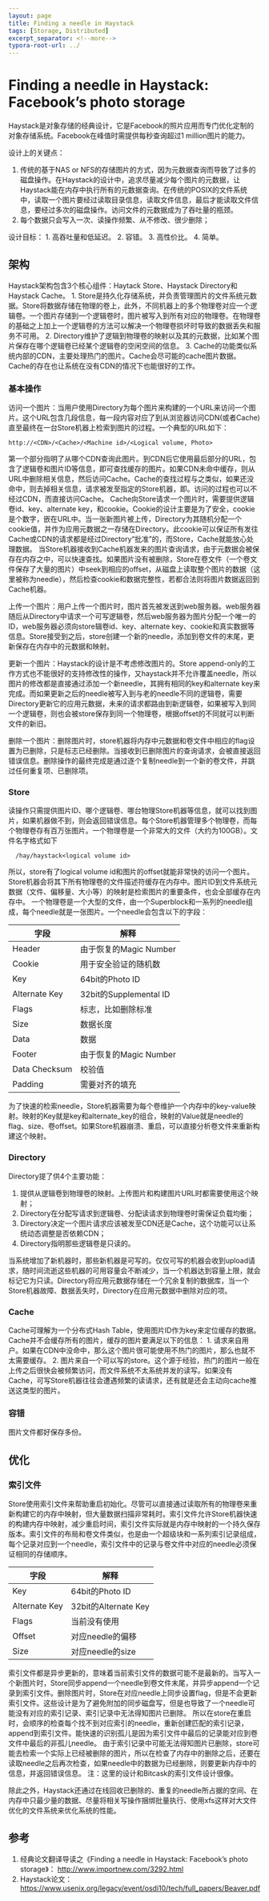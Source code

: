 ```yaml
---
layout: page
title: Finding a needle in Haystack
tags: [Storage, Distributed]
excerpt_separator: <!--more-->
typora-root-url: ../
---
```




# Finding a needle in Haystack: Facebook’s photo storage

Haystack是对象存储的经典设计，它是Facebook的照片应用而专门优化定制的对象存储系统。Facebook在峰值时需提供每秒查询超过1 million图片的能力。

设计上的关键点：
1. 传统的基于NAS or NFS的存储图片的方式，因为元数据查询而导致了过多的磁盘操作。在Haystack的设计中，追求尽量减少每个图片的元数据，让Haystack能在内存中执行所有的元数据查询。在传统的POSIX的文件系统中，读取一个图片要经过读取目录信息，读取文件信息，最后才能读取文件信息，要经过多次的磁盘操作。访问文件的元数据成为了吞吐量的瓶颈。
2. 每个数据只会写入一次、读操作频繁、从不修改、很少删除；

设计目标：
    1. 高吞吐量和低延迟。
    2. 容错。
    3. 高性价比。
    4. 简单。



## 架构

  Haystack架构包含3个核心组件：Haytack Store、Haystack Directory和Haystack Cache。
    1. Store是持久化存储系统，并负责管理图片的文件系统元数据。Store将数据存储在物理的卷上，此外，不同机器上的多个物理卷对应一个逻辑卷。一个图片存储到一个逻辑卷时，图片被写入到所有对应的物理卷。在物理卷的基础之上加上一个逻辑卷的方法可以解决一个物理卷损坏时导致的数据丢失和服务不可用。
    2. Directory维护了逻辑到物理卷的映射以及其的元数据，比如某个图片保存在哪个逻辑卷已经某个逻辑卷的空闲空间的信息。
    3. Cache的功能类似系统内部的CDN，主要处理热门的图片。Cache会尽可能的cache图片数据。Cache的存在也让系统在没有CDN的情况下也能很好的工作。



### 基本操作

  访问一个图片：当用户使用Directory为每个图片来构建的一个URL来访问一个图片。这个URL包含几段信息，每一段内容对应了到从浏览器访问CDN(或者Cache)直至最终在一台Store机器上检索到图片的过程。一个典型的URL如下：
 ```
http://<CDN>/<Cache>/<Machine id>/<Logical volume, Photo>
 ```
第一个部分<CDN>指明了从哪个CDN查询此图片。到CDN后它使用最后部分的URL，包含了逻辑卷和图片ID等信息，即可查找缓存的图片。如果CDN未命中缓存，则从URL中删除<CDN>相关信息，然后访问Cache。Cache的查找过程与之类似，如果还没命中，则去掉<Cache>相关信息，请求被发至指定的Store机器，即<Machine id>。访问的过程也可以不经过CDN，而直接访问Cache。
Cache向Store请求一个图片时，需要提供逻辑卷id、key、alternate key，和cookie。Cookie的设计主要是为了安全，cookie是个数字，嵌在URL中。当一张新图片被上传，Directory为其随机分配一个cookie值，并作为应用元数据之一存储在Directory。此cookie可以保证所有发往Cache或CDN的请求都是经过Directory“批准”的，而Store，Cache就能放心处理数据。
当Store机器接收到Cache机器发来的图片查询请求，由于元数据会被保存在内存之中，可以快速查找。如果图片没有被删除，Store在卷文件（一个卷文件保存了大量的图片）中seek到相应的offset，从磁盘上读取整个图片的数据（这里被称为needle），然后检查cookie和数据完整性，若都合法则将图片数据返回到Cache机器。


上传一个图片：用户上传一个图片时，图片首先被发送到web服务器。web服务器随后从Directory中请求一个可写逻辑卷，然后web服务器为图片分配一个唯一的ID，web服务器必须向store辑卷id、key、alternate key、cookie和真实数据等信息。Store接受到之后，store创建一个新的needle，添加到卷文件的末尾，更新保存在内存中的元数据和映射。

更新一个图片：Haystack的设计是不考虑修改图片的。Store append-only的工作方式也不能很好的支持修改性的操作，又haystack并不允许覆盖needle，所以图片的修改都是直接通过添加一个新needle，其拥有相同的key和alternate key来完成。而如果更新之后的needle被写入到与老的needle不同的逻辑卷，需要Directory更新它的应用元数据，未来的请求都路由到新逻辑卷，如果被写入到同一个逻辑卷，则也会被store保存到同一个物理卷，根据offset的不同就可以判断文件的新旧。

删除一个图片：删除图片时，store机器将内存中元数据和卷文件中相应的flag设置为已删除，只是标志已经删除。当接收到已删除图片的查询请求，会被直接返回错误信息。删除操作的最终完成是通过逐个复制needle到一个新的卷文件，并跳过任何重复项、已删除项。



### Store

读操作只需提供图片ID、哪个逻辑卷、哪台物理Store机器等信息，就可以找到图片，如果机器做不到，则会返回错误信息。每个Store机器管理多个物理卷，而每个物理卷存有百万张图片。一个物理卷是一个非常大的文件（大约为100GB）。文件名字格式如下
```
  /hay/haystack<logical volume id>
```
所以，store有了logical volume id和图片的offset就能非常快的访问一个图片。Store机器会将其下所有物理卷的文件描述符缓存在内存中。图片ID到文件系统元数据（文件、偏移量、大小等）的映射是检索图片的重要条件，也会全部缓存在内存中。
一个物理卷是一个大型的文件，由一个Superblock和一系列的needle组成，每个needle就是一张图片。一个needle会包含以下的字段：

| 字段          | 解释                   |
| ------------- | ---------------------- |
| Header        | 由于恢复的Magic Number |
| Cookie        | 用于安全验证的随机数   |
| Key           | 64bit的Photo ID        |
| Alternate Key | 32bit的Supplemental ID |
| Flags         | 标志，比如删除标准     |
| Size          | 数据长度               |
| Data          | 数据                   |
| Footer        | 由于恢复的Magic Number |
| Data Checksum | 校验值                 |
| Padding       | 需要对齐的填充         |

为了快速的检索needle，Store机器需要为每个卷维护一个内存中的key-value映射。映射的Key就是key和alternate_key的组合，映射的Value就是needle的flag、size、卷offset。如果Store机器崩溃、重启，可以直接分析卷文件来重新构建这个映射。



### Directory

Directory提了供4个主要功能：

1. 提供从逻辑卷到物理卷的映射。上传图片和构建图片URL时都需要使用这个映射；
2. Directory在分配写请求到逻辑卷、分配读请求到物理卷时需保证负载均衡；
3. Directory决定一个图片请求应该被发至CDN还是Cache，这个功能可以让系统动态调整是否依赖CDN；
4. Directory指明那些逻辑卷是只读的。

当系统增加了新机器时，那些新机器是可写的。仅仅可写的机器会收到upload请求，随时间流逝这些机器的可用容量会不断减少，当一个机器达到容量上限，就会标记它为只读。Directory将应用元数据存储在一个冗余复制的数据库，当一个Store机器故障、数据丢失时，Directory在应用元数据中删除对应的项。



### Cache

Cache可理解为一个分布式Hash Table，使用图片ID作为key来定位缓存的数据。Cache并不会缓存所有的图片，缓存的图片要满足以下的信息：
    1. 请求来自用户。如果在CDN中没命中，那么这个图片很可能使用不热门的图片，那么也就不太需要缓存。
    2. 图片来自一个可以写的store。这个源于经验，热门的图片一般在上传之后很快会被频繁访问，而文件系统不太系统并发的读写。如果没有Cache，可写Store机器往往会遭遇频繁的读请求，还有就是还会主动向cache推送这类型的图片。



### 容错

  图片文件都好保存多份。



## 优化

### 索引文件
  Store使用索引文件来帮助重启初始化。尽管可以直接通过读取所有的物理卷来重新构建它的内存中映射，但大量数据扫描非常耗时。索引文件允许Store机器快速的构建内存中映射，减少重启时间，索引文件实际就是内存中映射的一个持久保存版本。索引文件的布局和卷文件类似，也是由一个超级块和一系列索引记录组成，每个记录对应到一个needle，索引文件中的记录与卷文件中对应的needle必须保证相同的存储顺序。

| 字段          | 解释                 |
| ------------- | -------------------- |
| Key           | 64bit的Photo ID      |
| Alternate Key | 32bit的Alternate Key |
| Flags         | 当前没有使用         |
| Offset        | 对应needle的偏移     |
| Size          | 对应needle的size     |

索引文件都是异步更新的，意味着当前索引文件的数据可能不是最新的。当写入一个新图片时，Store同步append一个needle到卷文件末尾，并异步append一个记录到索引文件。删除图片时，Store在对应needle上同步设置flag，但是不会更新索引文件。这些设计是为了避免附加的同步磁盘写，但是也导致了一个needle可能没有对应的索引记录、索引记录中无法得知图片已删除。
所以在store在重启时，会顺序的检查每个找不到对应索引的needle，重新创建匹配的索引记录，append到索引文件。能快速的识别孤儿是因为索引文件中最后的记录能对应到卷文件中最后的非孤儿needle。
由于索引记录中可能无法得知图片已删除，store可能去检索一个实际上已经被删除的图片，所以在检查了内存中的删除之后，还要在读取needle之后再次检查，如果needle中的数据为已经删除，则要更新内存中的信息，并返回错误信息。
  注：这里的设计和Bitcask的索引文件设计很像。

除此之外，Haystack还通过在线回收已删除的、重复的needle所占据的空间、在内存中只最少量的数据、尽量将相关写操作捆绑批量执行、使用xfs这样对大文件优化的文件系统来优化系统的性能。



##  参考

1. 经典论文翻译导读之《Finding a needle in Haystack: Facebook’s photo storage》： http://www.importnew.com/3292.html
2. Haystack论文：https://www.usenix.org/legacy/event/osdi10/tech/full_papers/Beaver.pdf
